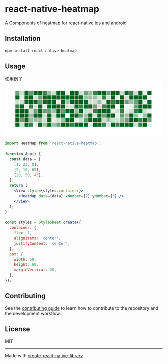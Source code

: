 # react-native-heatmap

A Components of heatmap for react-native ios and android

## Installation

```sh
npm install react-native-heatmap
```

## Usage

使用例子
![alt text](./markdown/image.png)

```jsx
import HeatMap from 'react-native-heatmap';

function App() {
  const data = [
    [1, 23, 0],
    [2, 10, 65],
    [20, 50, 43],
  ];
  return (
    <View style={styles.container}>
      <HeatMap data={data} xNumber={2} yNumber={3} />
    </View>
  );
}

const styles = StyleSheet.create({
  container: {
    flex: 1,
    alignItems: 'center',
    justifyContent: 'center',
  },
  box: {
    width: 60,
    height: 60,
    marginVertical: 20,
  },
});
```

## Contributing

See the [contributing guide](CONTRIBUTING.md) to learn how to contribute to the repository and the development workflow.

## License

MIT

---

Made with [create-react-native-library](https://github.com/callstack/react-native-builder-bob)
